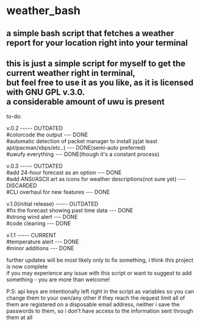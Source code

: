# weather_bash
a simple bash script that fetches a weather report for your location right into your terminal
-------------------------------------------------
this is just a simple script for myself to get the current weather right in terminal,\
but feel free to use it as you like, as it is licensed with GNU GPL v.3.0.\
a considerable amount of uwu is present
-------------------------------------------------
to-do:

v.0.2 ----- OUTDATED\
#colorcode the output --- DONE\
#automatic detection of packet manager to install jq(at least apt/pacman/xbps/etc..) --- DONE(semi-auto preferred)\
#uwufy everything --- DONE(though it's a constant process)

v.0.3 ----- OUTDATED\
#add 24-hour forecast as an option --- DONE\
#add ANSI/ASCII art as icons for weather descriptions(not sure yet) --- DISCARDED\
#CLI overhaul for new features --- DONE

v.1.0(initial release) ----- OUTDATED\
#fix the forecast showing past time data --- DONE\
#strong wind alert --- DONE\
#code cleaning --- DONE

v.1.1 ----- CURRENT\
#temperature alert --- DONE\
#minor additions --- DONE

further updates will be most likely only to fix something, i think this project is now complete\
if you may experience any issue with this script or want to suggest to add something - you are more than welcome!

P.S: api keys are intentionally left right in the script as variables so you can change them to your own/any other if they reach the request limit
all of them are registered on a disposable email address, neither i save the passwords to them, so i don't have access to the information sent through them at all
